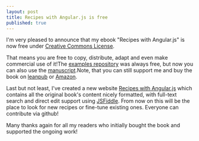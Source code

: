 ```yaml
---
layout: post
title: Recipes with Angular.js is free
published: true
---
```

I'm very pleased to announce that my ebook "Recipes with Angular.js" is now free under [Creative Commons License](http://creativecommons.org/licenses/by-sa/3.0/deed.en_US).

That means you are free to copy, distribute, adapt and even make commercial use of it!The [examples repository](https://github.com/fdietz/recipes-with-angular-js-examples) was always free, but now you can also use the [manuscript](https://github.com/fdietz/recipes-with-angular-js-manuscript).Note, that you can still support me and buy the book on [leanpub](https://leanpub.com/recipes-with-angular-js) or [Amazon](http://www.amazon.com/Recipes-Angular-js-Frederik-Dietz-ebook/dp/B00DK95V48/ref=sr_1_1?ie=UTF8&qid=1389523586&sr=8-1&keywords=recipes+with+angular.js).

Last but not least, I've created a new website [Recipes with Angular.js](http://fdietz.github.io/recipes-with-angular-js/) which contains all the original book's content nicely formatted, with full-text search and direct edit support using [JSFiddle](http://jsfiddle.net/). From now on this will be the place to look for new recipes or fine-tune existing ones. Everyone can contribute via github!

Many thanks again for all my readers who initially bought the book and supported the ongoing work!